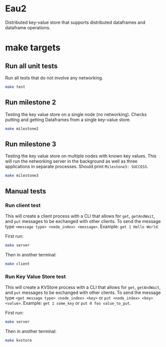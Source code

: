 # Eau2

Distributed key-value store that supports distributed dataframes and dataframe operations.

# make targets

## Run all unit tests
Run all tests that do not involve any networking.
```bash
make test
```

## Run milestone 2
Testing the key value store on a single node (no networking). Checks putting and getting Dataframes from a single key-value store.

```bash
make milestone2
```


## Run milestone 3
Testing the key value store on multiple nodes with known key values. This will run the networking server in the background as well as three applications in separate processes. Should print `Milestone3: SUCCESS`.
```bash
make milestone3
```

## Manual tests
### Run client test
This will create a client process with a CLI that allows for `get`, `getAndWait`, and `put` messages to be exchanged with other clients. To send the message type `<message type> <node_index> <message>`. Example: `get 1 Hello World`.

First run:
```bash
make server
```
Then in another terminal:
```bash
make client
```

### Run Key Value Store test
This will create a KVStore process with a CLI that allows for `get`, `getAndWait`, and `put` messages to be exchanged with other clients. To send the message type `<get message type> <node_index> <key>` or `put <node_index> <key> <value>`. Example: `get 1 some_key` or `put 0 foo value_to_put`.

First run:
```bash
make server
```
Then in another terminal:
```bash
make kvstore
```
